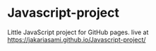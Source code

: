 # Javascript-project
Little JavaScript project for GitHub pages.
live at  https://jakariasami.github.io/Javascript-project/
